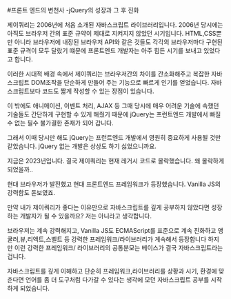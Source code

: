 #프론트 엔드의 변천사 -jQuery의 성장과 그 후 진화

제이쿼리는 2006년에 처음 소개된 자바스크립트 라이브러리입니다.
2006년 당시에는 아직도 브라우저 간의 표준 규약이 제대로 지켜지지 않았던 시기입니다.
HTML,CSS뿐만 아니라 브라우저에 내장된 브라우저 API와 같은 것들도 각각의 브라우저마다 구현된 표준 규격이 모두 달랐기 떄문에 프론트엔드 개발자는 아주 힘든 시기를 보내고 있었다고 합니다.

이러한 시대적 배경 속에서 제이쿼리는 브라우저간의 차이를 간소화해주고
복잡한 자바스크립트 DOM조작을 단순하게 만들어 주는 기능으로 빠르게 인기를 얻었습니다.
자바스크립트보다 코드도 짧게 작성할 수 있는 장점이 있습니다.

이 밖에도 애니메이션, 이벤트 처리, AJAX 등 그때 당시에 매우 어려운 기술에 속했던 기술들도 간단하게 구현할 수 있게 해줬기 때문에 jQuery는 프런트엔드 개발에서 빠질 수 없는 필수 불가결한 존재가 되어 갑니다.

그래서 이때 당시만 해도 jQuery는 프런트엔드 개발에서 영원히 중요하게 사용될 것만 같았습니다. jQuery 없는 개발은 상상도 하기 싫었으니까요.

지금은 2023년입니다. 결국 제이쿼리는 현재 레거시 코드로 몰락했습니다.
왜 몰락하게 되었을까..

현대 브라우저가 발전했고 현대 프론트엔드 프레임워크가 등장했습니다.
Vanilla JS의 강력함도 돋보였죠.

만약 내가 제이쿼리가 좋다는 이유만으로 자바스크립트를 깊게 공부하지 않았다면
성장하는 개발자가 될 수 있을까요?
저는 아니라고 생각합니다.

브라우저는 계속 강력해지고, Vanilla JS도 ECMAScript를 표준으로 계속 진화하고
앵귤러,뷰,리액트,스벨트 등 강력한 프레임워크/라이브러리가 계속해서 등장합니다
하지만 이런 강력한 프레임워크/ 라이브러리의 공통분모는 베이스가 결국 자바스크립트라는겁니다.

자바스크립트를 깊게 이해하고 단순히 프레임워크,라이브러리를 상황과 시기, 환경에 맞춘다면
언어를 좀 더 도구처럼 다가갈 수 있다는 생각에 모던 자바스크립트 공부를 시작하게 되었습니다.
